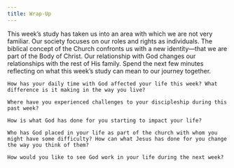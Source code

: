 ```yaml
---
title: Wrap-Up
---
```


This week’s study has taken us into an area with which we are not very familiar. Our society focuses on our roles and rights as individuals. The biblical concept of the Church confronts us with a new identity—that we are part of the Body of Christ. Our relationship with God changes our relationships with the rest of His family. Spend the next few minutes reflecting on what this week’s study can mean to our journey together.

`How has your daily time with God affected your life this week? What difference is it making in the way you live?`

`Where have you experienced challenges to your discipleship during this past week?`

`How is what God has done for you starting to impact your life?`

`Who has God placed in your life as part of the church with whom you might have some difficulty? How can what Jesus has done for you change the way you think of them?`

`How would you like to see God work in your life during the next week?`